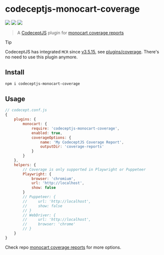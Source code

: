 # codeceptjs-monocart-coverage
[![](https://img.shields.io/npm/v/codeceptjs-monocart-coverage)](https://www.npmjs.com/package/codeceptjs-monocart-coverage)
[![](https://badgen.net/npm/dw/codeceptjs-monocart-coverage)](https://www.npmjs.com/package/codeceptjs-monocart-coverage)
![](https://img.shields.io/github/license/cenfun/codeceptjs-monocart-coverage)

> A [CodeceptJS](https://github.com/codeceptjs/CodeceptJS/) plugin for [monocart coverage reports](https://github.com/cenfun/monocart-coverage-reports)

> [!TIP]  
> CodeceptJS has integrated `MCR` since [v3.5.15](https://github.com/codeceptjs/CodeceptJS/releases/tag/3.5.15), see [plugins/coverage](https://codecept.io/plugins/#coverage). There's no need to use this plugin anymore.

## Install
```sh
npm i codeceptjs-monocart-coverage
```

## Usage
```js
// codecept.conf.js
{
    plugins: {
        monocart: {
            require: 'codeceptjs-monocart-coverage',
            enabled: true,
            coverageOptions: {
                name: 'My CodeceptJS Coverage Report',
                outputDir: 'coverage-reports'
            }
        }
    },
    helpers: {
        // Coverage is only supported in Playwright or Puppeteer
        Playwright: {
            browser: 'chromium',
            url: 'http://localhost',
            show: false
        }
        // Puppeteer: {
        //     url: 'http://localhost',
        //     show: false
        // }
        // WebDriver: {
        //     url: 'http://localhost',
        //     browser: 'chrome'
        // }
    }
}
```

Check repo [monocart coverage reports](https://github.com/cenfun/monocart-coverage-reports) for more options.